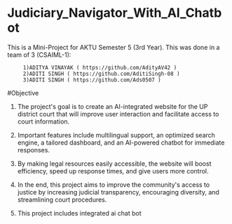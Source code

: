 # Judiciary_Navigator_With_AI_Chatbot
This is a Mini-Project for AKTU Semester 5 (3rd Year). 
This was done in a team of 3 (CSAIML-1):

         1)ADITYA VINAYAK ( https://github.com/AdityAV42 )
         2)ADITI SINGH ( https://github.com/AditiSingh-08 )
         3)ADITI SINGH ( https://github.com/Ads0507 )

#Objective

1. The project's goal is to create an AI-integrated website for the UP district court that will improve user interaction and facilitate access to court information. 

2. Important features include multilingual support, an optimized search engine, a tailored dashboard, and an AI-powered chatbot for immediate responses.

3. By making legal resources easily accessible, the website will boost efficiency, speed up response times, and give users more control. 

4. In the end, this project aims to improve the community's access to justice by increasing judicial transparency, encouraging diversity, and streamlining court procedures.

5. This project includes integrated ai chat bot

